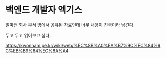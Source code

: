 백엔드 개발자 엑기스
=====

얼마전 회사 부서 방에서 공유된 자료인데 너무 내용이 진국이라 남긴다.

두고 두고 읽어보고 싶다.

https://kwonnam.pe.kr/wiki/web/%EC%8B%A0%EA%B7%9C%EC%84%9C%EB%B9%84%EC%8A%A4

